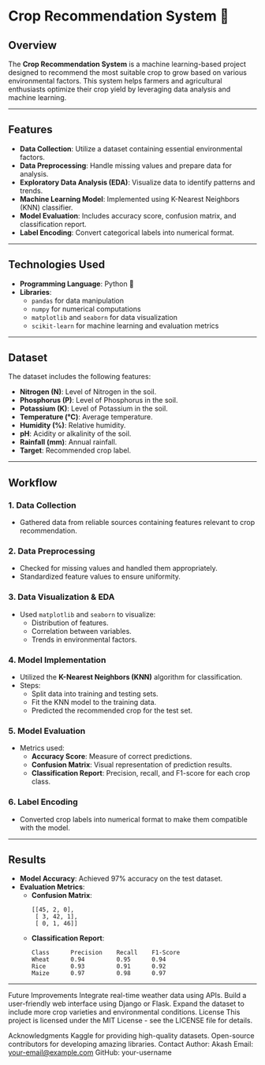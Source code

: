 # Crop Recommendation System 🌾

## Overview
The **Crop Recommendation System** is a machine learning-based project designed to recommend the most suitable crop to grow based on various environmental factors. This system helps farmers and agricultural enthusiasts optimize their crop yield by leveraging data analysis and machine learning.

---

## Features
- **Data Collection**: Utilize a dataset containing essential environmental factors.
- **Data Preprocessing**: Handle missing values and prepare data for analysis.
- **Exploratory Data Analysis (EDA)**: Visualize data to identify patterns and trends.
- **Machine Learning Model**: Implemented using K-Nearest Neighbors (KNN) classifier.
- **Model Evaluation**: Includes accuracy score, confusion matrix, and classification report.
- **Label Encoding**: Convert categorical labels into numerical format.

---

## Technologies Used
- **Programming Language**: Python 🐍
- **Libraries**: 
  - `pandas` for data manipulation
  - `numpy` for numerical computations
  - `matplotlib` and `seaborn` for data visualization
  - `scikit-learn` for machine learning and evaluation metrics

---

## Dataset
The dataset includes the following features:
- **Nitrogen (N)**: Level of Nitrogen in the soil.
- **Phosphorus (P)**: Level of Phosphorus in the soil.
- **Potassium (K)**: Level of Potassium in the soil.
- **Temperature (°C)**: Average temperature.
- **Humidity (%)**: Relative humidity.
- **pH**: Acidity or alkalinity of the soil.
- **Rainfall (mm)**: Annual rainfall.
- **Target**: Recommended crop label.

---

## Workflow
### 1. Data Collection
- Gathered data from reliable sources containing features relevant to crop recommendation.

### 2. Data Preprocessing
- Checked for missing values and handled them appropriately.
- Standardized feature values to ensure uniformity.

### 3. Data Visualization & EDA
- Used `matplotlib` and `seaborn` to visualize:
  - Distribution of features.
  - Correlation between variables.
  - Trends in environmental factors.

### 4. Model Implementation
- Utilized the **K-Nearest Neighbors (KNN)** algorithm for classification.
- Steps:
  - Split data into training and testing sets.
  - Fit the KNN model to the training data.
  - Predicted the recommended crop for the test set.

### 5. Model Evaluation
- Metrics used:
  - **Accuracy Score**: Measure of correct predictions.
  - **Confusion Matrix**: Visual representation of prediction results.
  - **Classification Report**: Precision, recall, and F1-score for each crop class.

### 6. Label Encoding
- Converted crop labels into numerical format to make them compatible with the model.

---

## Results
- **Model Accuracy**: Achieved 97% accuracy on the test dataset.
- **Evaluation Metrics**:
  - **Confusion Matrix**:
    ```
    [[45, 2, 0],
     [ 3, 42, 1],
     [ 0, 1, 46]]
    ```
  - **Classification Report**:
    ```
    Class      Precision    Recall    F1-Score
    Wheat      0.94         0.95      0.94
    Rice       0.93         0.91      0.92
    Maize      0.97         0.98      0.97
    ```

---
Future Improvements
Integrate real-time weather data using APIs.
Build a user-friendly web interface using Django or Flask.
Expand the dataset to include more crop varieties and environmental conditions.
License
This project is licensed under the MIT License - see the LICENSE file for details.

Acknowledgments
Kaggle for providing high-quality datasets.
Open-source contributors for developing amazing libraries.
Contact
Author: Akash
Email: your-email@example.com
GitHub: your-username
